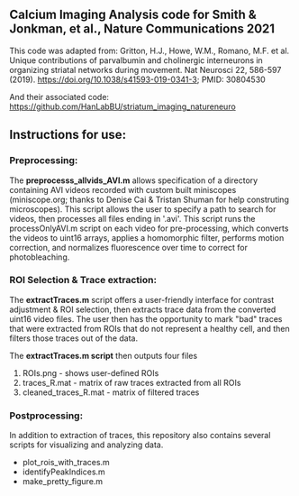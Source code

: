 ## Calcium Imaging Analysis code for Smith & Jonkman, et al., Nature Communications 2021

This code was adapted from:
Gritton, H.J., Howe, W.M., Romano, M.F. et al.
Unique contributions of parvalbumin and cholinergic interneurons in organizing striatal networks during movement.
Nat Neurosci 22, 586-597 (2019).
https://doi.org/10.1038/s41593-019-0341-3; PMID: 30804530

And their associated code:
https://github.com/HanLabBU/striatum_imaging_natureneuro

## Instructions for use:

### Preprocessing:
The **preprocesss_allvids_AVI.m** allows specification of a directory containing AVI videos recorded with
custom built miniscopes (miniscope.org; thanks to Denise Cai & Tristan Shuman for help construting microscopes). 
This script allows the user to specify a path to search for videos, then processes all files ending in '.avi'. 
This script runs the processOnlyAVI.m script on each video for pre-processing, which converts the videos to uint16 
arrays, applies a homomorphic filter, performs motion correction, and normalizes fluorescence over time 
to correct for photobleaching.

### ROI Selection & Trace extraction:
The **extractTraces.m** script offers a user-friendly interface for contrast adjustment & ROI selection, 
then extracts trace data from the converted uint16 video files. The user then has the opportunity to mark "bad" traces
that were extracted from ROIs that do not represent a healthy cell, and then filters those traces out of the data.

The **extractTraces.m script** then outputs four files
1) ROIs.png - shows user-defined ROIs
2) traces_R.mat - matrix of raw traces extracted from all ROIs
3) cleaned_traces_R.mat - matrix of filtered traces

### Postprocessing:
In addition to extraction of traces, this repository also contains several scripts for visualizing and analyzing data.
- plot_rois_with_traces.m
- identifyPeakIndices.m
- make_pretty_figure.m


